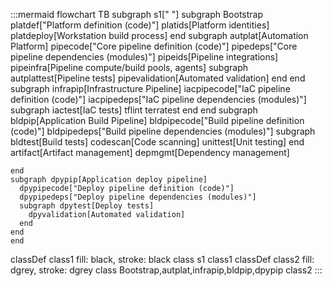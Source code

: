 
:::mermaid
flowchart TB
  subgraph s1[" "]
    subgraph Bootstrap
      platdef["Platform definition (code)"]
      platids[Platform identities]
      platdeploy[Workstation build process]
    end
    subgraph autplat[Automation Platform]
      pipecode["Core pipeline definition (code)"]
      pipedeps["Core pipeline dependencies (modules)"]
      pipeids[Pipeline integrations]
      pipeinfra[Pipeline compute/build pools, agents]
      subgraph autplattest[Pipeline tests]
        pipevalidation[Automated validation]
      end
    end
    subgraph infrapip[Infrastructure Pipeline]
      iacpipecode["IaC pipeline definition (code)"]
      iacpipedeps["IaC pipeline dependencies (modules)"]
      subgraph iactest[IaC tests]
        tflint
        terratest
      end
    end
    subgraph bldpip[Application Build Pipeline]
      bldpipecode["Build pipeline definition (code)"]
      bldpipedeps["Build pipeline dependencies (modules)"]
      subgraph bldtest[Build tests]
        codescan[Code scanning]
        unittest[Unit testing]
      end
        artifact[Artifact management]
        depmgmt[Dependency management]
      
    end
    subgraph dpypip[Application deploy pipeline]
      dpypipecode["Deploy pipeline definition (code)"]
      dpypipedeps["Deploy pipeline dependencies (modules)"]
      subgraph dpytest[Deploy tests]
        dpyvalidation[Automated validation]
      end
    end
	end

classDef class1 fill: black, stroke: black
class s1 class1
classDef class2 fill: dgrey, stroke: dgrey
class Bootstrap,autplat,infrapip,bldpip,dpypip class2
:::
